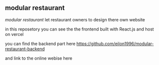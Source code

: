 ## modular restaurant 

*modular restaurant* let restaurant owners to design there own website  

in this reposetory you can see the the frontend built with React.js and host on vercel

you can find the backend part here https://github.com/eilon1996/modular-restaurant-backend

and link to the online webise here 